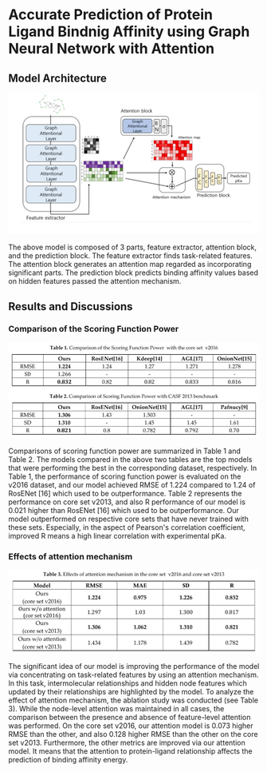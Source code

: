 # Accurate Prediction of Protein Ligand Bindnig Affinity using Graph Neural Network with Attention

## Model Architecture 

![Architecture](./images/model_architecture.jpg)

The above model is composed of 3 parts, feature extractor, attention block, and the prediction block. The feature extractor finds task-related features. The attention block generates an attention map regarded as incorporating significant parts. The prediction block predicts binding affinity values based on hidden features passed the attention mechanism.

## Results and Discussions 

### Comparison of the Scoring Function Power

![Comparison of the Scoring Function Power](./images/result_table.jpg)

Comparisons of scoring function power are summarized in Table 1 and Table 2. The models compared in the above two tables are the top models that were performing the best in the corresponding dataset, respectively. In Table 1, the performance of scoring function power is evaluated on the v2016 dataset, and our model achieved RMSE of 1.224 compared to 1.24 of RosENet [16] which used to be outperformance. Table 2 represents the performance on core set v2013, and also R performance of our model is 0.021 higher than RosENet [16] which used to be outperformance. Our model outperformed on respective core sets that have never trained with these sets. Especially, in the aspect of Pearson's correlation coefficient, improved R means a high linear correlation with experimental pKa.

### Effects of attention mechanism

![Effects of attention mechanism](./images/comparison_table_of_attention.jpg)

The significant idea of our model is improving the performance of the model via concentrating on task-related features by using an attention mechanism. In this task, intermolecular relationships and hidden node features which updated by their relationships are highlighted by the model. To analyze the effect of attention mechanism, the ablation study was conducted (see Table 3). While the node-level attention was maintained in all cases, the comparison between the presence and absence of feature-level attention was performed. On the core set v2016, our attention model is 0.073 higher RMSE than the other, and also 0.128 higher RMSE than the other on the core set v2013. Furthermore, the other metrics are improved via our attention model. It means that the attention to protein-ligand
relationship affects the prediction of binding affinity energy.

